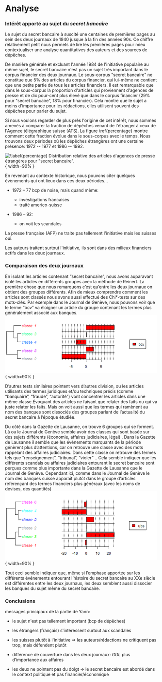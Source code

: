 
# Analyse

### Intérêt apporté au sujet du _secret bancaire_

Le sujet du secret bancaire à suscité une centaines de premières pages au sein
des deux journaux de 1940 jusque à la fin des années 90s. Ce chiffre rélativement
petit nous permets de lire les premières pages pour mieu contextualiser une
analyse quantitatives des auteurs et des sources de dépêches.

De manière générale et excluant l'année 1984 de l'initiative populaire au même
sujet, le secret bancaire n'est pas un sujet très important dans le corpus
financier des deux journaux. Le sous-corpus "secret bancaire" ne constitue que
5% des articles du corpus financier, qui lui-même ne contient que une petite
partie de tous les articles financiers. Il est remarquable que dans le sous-corpus
la proportion d'articles qui proviennent d'agences de presse et de dix pour-cent
plus élevé que dans le corpus financier (29% pour "secret bancaire", 18% pour
financier). Cela montre que le sujet a moins d'importance pour les rédactions,
elles utilisent souvent des dépêches pour parler du sujet.

Si nous voulons regarder de plus près l'origine de cet intérêt, nous sommes
amenés à comparer la fraction de dépêches venant de l'étranger à ceux de
l'Agence télégraphique suisse (ATS). La figure \ref{percentage} montre comment
cette fraction évolue dans le sous-corpus avec le temps. Nous trouvons deux
périodes où les dépêches étrangères ont une certaine présence: 1972 -- 1977 et
1986 -- 1992.

![\label{percentage} Distribution relative des articles d'agences de presse
étrangères pour "secret bancaire".](agency_percentage.png){ width=90% }

En revenant au contexte historique, nous pouvons citer quelques évènements qui
ont lieux dans ces deux périodes...

- 1972 – 77 bcp de noise, mais quand même:
  - investigations francaises
  - traité americo-suisse

- 1986 – 92:
  - on voit les scandales

La presse française (AFP) ne traite pas tellement l'initiative mais les suisses oui.

Les auteurs traitent surtout l'initiative, ils sont dans des milieux financiers actifs dans les deux journaux.


### Comparaison des deux journaux
En isolant les articles contenant “secret bancaire”, nous avons auparavant isolé les articles en différents groupes avec la méthode de Reinert. La première chose que nous remarquons c’est qu’entre les deux journaux on obtient des groupes différents. 
Afin de mieux comprendre comment les articles sont classés nous avons aussi effectué des Chi²-tests sur des mots-clés.
Par exemple dans le Journal de Genève, nous pouvons voir que le terme “bcv” va éloigner un article du groupe contenant les termes plus généralement associé aux banques.
![\label{percentage} Chi²-Test du terme "bcv" dans le journal de Genève.](chibcv.png){ width=90% }

D’autres tests similaires pointent vers d’autres division, ou les articles utilisants des termes juridiques et/ou techniques précis (comme “banquaire”, “fraude”, “autorité”) vont concentrer les articles dans une même classe.Évoquant des articles ne faisant que relater des faits ou qui va juste relater les faits. Mais on voit aussi que les termes qui ramènent au nom des banques sont dissociés des groupes parlant de l’actualité du secret bancaire à l’époque étudiée.

Du côté dans la Gazette de Lausanne, on trouve 6 groupes qui se forment. Là ou le Journal de Genève semble avoir des classes qui sont basée sur des sujets différents (économie, affaires judiciaires, légal) . Dans la Gazette de Lausanne il semble que les événements marquants de la période génèrent plus d’attentions, car on retrouve une classe avec des mots rappelant des affaires judiciaires. Dans cette classe on retrouve des termes tels que “renseignement”, “tribunal”, “violer” .. Cela semble indiquer que les différents scandals ou affaires judiciaires entourant le secret bancaire sont perçues comme plus importante dans la Gazette de Lausanne que le Journal de Genève.
Cependant ici, comme dans le Journal de Genève le nom des banques suisse apparaît plutôt dans le groupe d’articles référençant des termes financiers plus généraux (avec les noms de devises, des quantités)
![\label{percentage} Chi²-Test du terme "ubs" dans la Gazette de Lausanne.](ubs_chisquare_gdl.png){ width=90% }

Tout ceci semble indiquer que, même si l’emphase apportée sur les différents événements entourant l’histoire du secret bancaire au XXe siècle est différentes entre les deux journaux, les deux semblent aussi dissocier les banques du sujet même du secret bancaire.
### Conclusions

messages principaux de la partie de Yann:
- le sujet n'est pas tellement important (bcp de dépêches)
- les étrangers (français) s'intéressent surtout aux scandales
- les suisses plutôt à l'initiative
=> les auteurs/rédactions ne critiquent pas trop, mais défendent plutôt

- différence de couverture dans les deux journaux: _GDL_ plus d'importance aux affaires
- les deux ne pointent pas du doigt
=> le secret bancaire est abordé dans le context politique et pas financier/économique
